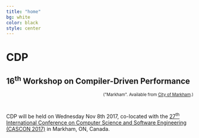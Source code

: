 ```yaml
---
title: "home"
bg: white
color: black
style: center
---
```


<style>
#intro {
  background-image: url(img/markham.jpg);
  background-repeat: no-repeat;
  background-position: center 160px;
}
#intro h1 {
  color: white;
  font-weight: bold;
}
#intro h2 {
  color: white;
}
</style>

<span class="fa-stack subtlecircle" style="font-size:100px; background:rgba(255,166,0,0.1)">
  <i class="fa fa-circle fa-stack-2x text-white"></i>
  <i class="fa fa-cogs fa-stack-1x text-orange"></i>
</span>

# CDP

## 16<sup>th</sup> Workshop on Compiler-Driven Performance

<div style="text-align: right; margin-bottom: 40px; font-size: 80%;">
  ("Markham". Available from <a href="https://www.facebook.com/cityofmarkham/">City of Markham</a>.)
</div>


CDP will be held on Wednesday Nov 8th 2017, co-located with the [27<sup>th</sup> International Conference on Computer Science and Software Engineering (CASCON 2017)](http://cascon.ca/) in Markham, ON, Canada.
